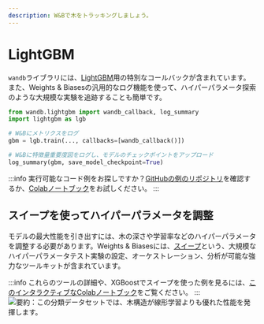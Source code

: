 ```yaml
---
description: W&Bで木をトラッキングしましょう。
---
```


# LightGBM

`wandb`ライブラリには、[LightGBM](https://lightgbm.readthedocs.io/en/latest/)用の特別なコールバックが含まれています。また、Weights & Biasesの汎用的なログ機能を使って、ハイパーパラメータ探索のような大規模な実験を追跡することも簡単です。

```python
from wandb.lightgbm import wandb_callback, log_summary
import lightgbm as lgb

# W&Bにメトリクスをログ
gbm = lgb.train(..., callbacks=[wandb_callback()])

# W&Bに特徴量重要度図をログし、モデルのチェックポイントをアップロード
log_summary(gbm, save_model_checkpoint=True)
```

:::info
実行可能なコード例をお探しですか？[GitHubの例のリポジトリ](https://github.com/wandb/examples/tree/master/examples/boosting-algorithms)を確認するか、[Colabノートブック](https://colab.research.google.com/github/wandb/examples/blob/master/colabs/boosting/Simple\_LightGBM\_Integration.ipynb)をお試しください。
:::

## スイープを使ってハイパーパラメータを調整

モデルの最大性能を引き出すには、木の深さや学習率などのハイパーパラメータを調整する必要があります。Weights & Biasesには、[スイープ](../sweeps/)という、大規模なハイパーパラメータテスト実験の設定、オーケストレーション、分析が可能な強力なツールキットが含まれています。

:::info
これらのツールの詳細や、XGBoostでスイープを使った例を見るには、[このインタラクティブなColabノートブック](http://wandb.me/xgb-sweeps-colab)をご覧ください。
:::
![要約：この分類データセットでは、木構造が線形学習よりも優れた性能を発揮します。](/images/integrations/lightgbm_sweeps.png)